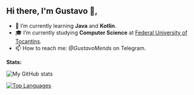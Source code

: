 ## Hi there, I'm Gustavo 🙂,

- 🌱 I’m currently learning **Java** and **Kotlin**.
- 🎓 I’m currently studying **Computer Science** at <a href="https://ww2.uft.edu.br">Federal University of Tocantins</a>.
- 📫 How to reach me: *@GustavoMends* on Telegram.

**Stats:**  

![My GitHub stats](https://github-readme-stats.vercel.app/api?username=GustavoMends&show_icons=true&theme=light)

[![Top Languages](https://github-readme-stats.vercel.app/api/top-langs/?username=GustavoMends&theme=light)](https://github.com/anuraghazra/github-readme-stats)
